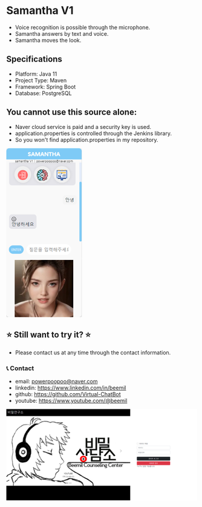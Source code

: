 # Samantha V1

* Voice recognition is possible through the microphone.
* Samantha answers by text and voice.
* Samantha moves the look.

## Specifications
* Platform: Java 11
* Project Type: Maven
* Framework: Spring Boot
* Database: PostgreSQL

## You cannot use this source alone:
* Naver cloud service is paid and a security key is used.
* application.properties is controlled through the Jenkins library.
* So you won't find application.properties in my repository.

<img src="./app.png" alt="Streaming App" width="200"/>

## ⭐ Still want to try it? ⭐
* Please contact us at any time through the contact information.

### 📞 Contact

* email: powerpoopoo@naver.com
* linkedin: https://www.linkedin.com/in/beemil
* github: https://github.com/Virtual-ChatBot
* youtube: https://www.youtube.com/@beemil

![app](./agents_app.png)
